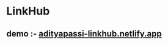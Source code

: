 # LinkHub

## demo :- <a href="adityapassi-linkhub.netlify.app" target="_blank"> adityapassi-linkhub.netlify.app </a>
